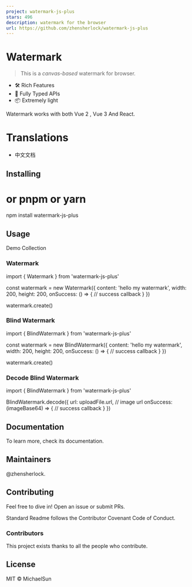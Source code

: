 ```yaml
---
project: watermark-js-plus
stars: 496
description: watermark for the browser
url: https://github.com/zhensherlock/watermark-js-plus
---
```


  

Watermark
=========

> This is a _canvas-based_ watermark for browser.

-   🛠️ Rich Features
-   🔑 Fully Typed APIs
-   📦️ Extremely light

Watermark works with both Vue 2 , Vue 3 And React.

Translations
============

-   中文文档

Installing
----------

# or pnpm or yarn
npm install watermark-js-plus

Usage
-----

Demo Collection

### Watermark

import { Watermark } from 'watermark-js-plus'

const watermark \= new Watermark({
  content: 'hello my watermark',
  width: 200,
  height: 200,
  onSuccess: () \=> {
    // success callback
  }
})

watermark.create()

### Blind Watermark

import { BlindWatermark } from 'watermark-js-plus'

const watermark \= new BlindWatermark({
  content: 'hello my watermark',
  width: 200,
  height: 200,
  onSuccess: () \=> {
    // success callback
  }
})

watermark.create()

### Decode Blind Watermark

import { BlindWatermark } from 'watermark-js-plus'

BlindWatermark.decode({
  url: uploadFile.url, // image url
  onSuccess: (imageBase64) \=> {
    // success callback
  }
})

Documentation
-------------

To learn more, check its documentation.

Maintainers
-----------

@zhensherlock.

Contributing
------------

Feel free to dive in! Open an issue or submit PRs.

Standard Readme follows the Contributor Covenant Code of Conduct.

### Contributors

This project exists thanks to all the people who contribute.

License
-------

MIT © MichaelSun
